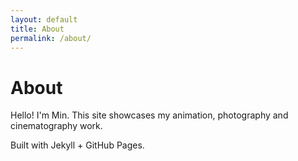 ```yaml
---
layout: default
title: About
permalink: /about/
---
```

<h1>About</h1>
<p>Hello! I'm Min. This site showcases my animation, photography and cinematography work.</p>
<p>Built with Jekyll + GitHub Pages.</p>